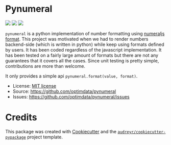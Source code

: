 # Pynumeral

![](https://img.shields.io/badge/python-3.6-brightgreen.svg) ![](https://img.shields.io/badge/python-3.7-brightgreen.svg) ![](https://img.shields.io/badge/code%20style-black-000000.svg)

`pynumeral` is a python implementation of number formatting using [numeraljs format](http://numeraljs.com/#format). This project was motivated when we had to render numbers backend-side (which is written in python) while keep using formats defined by users. It has been coded regardless of the javascript implementation. It has been tested on a fairly large amount of formats but there are not any guarantees that it covers all the cases. Since unit testing is pretty simple, contributions are more than welcome.

It only provides a simple api `pynumeral.format(value, format)`. 


* License: [MIT license](https://github.com/optimdata/pynumeral/blob/master/LICENSE)
* Source: https://github.com/optimdata/pynumeral
* Issues: https://github.com/optimdata/pynumeral/issues

# Credits

This package was created with [Cookiecutter](https://github.com/audreyr/cookiecutter) and the [`audreyr/cookiecutter-pypackage`](https://github.com/audreyr/cookiecutter-pypackage) project template.
